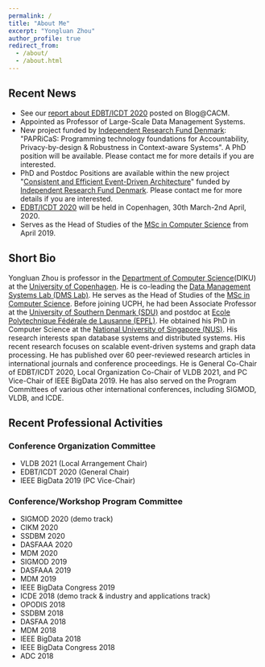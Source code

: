 ```yaml
---
permalink: /
title: "About Me"
excerpt: "Yongluan Zhou"
author_profile: true
redirect_from: 
  - /about/
  - /about.html
---
```


## Recent News
* See our [report about EDBT/ICDT 2020](https://cacm.acm.org/blogs/blog-cacm/244379-holding-a-conference-online-and-live-due-to-covid-19/fulltext) posted on Blog@CACM.
* Appointed as Professor of Large-Scale Data Management Systems. 
* New project funded by [Independent Research Fund Denmark](https://dff.dk/en): "PAPRiCaS: Programming technology foundations for Accountability, Privacy-by-design & Robustness in Context-aware Systems". A PhD position will be available. Please contact me for more details if you are interested.
* PhD and Postdoc Positions are available within the new project "[Consistent and Efficient Event-Driven Architecture](https://di.ku.dk/english/research/sdps/research-groups/dms/ceeda/)" funded by [Independent Research Fund Denmark](https://dff.dk/en). Please contact me for more details if you are interested.
* [EDBT/ICDT 2020](https://diku-dk.github.io/edbticdt2020/) will be held in Copenhagen, 30th March-2nd April, 2020.
* Serves as the Head of Studies of the [MSc in Computer Science](https://studies.ku.dk/masters/computer-science/) from April 2019.

## Short Bio
Yongluan Zhou is professor in the [Department of Computer Science](http://diku.dk)(DIKU) at the [University of Copenhagen](http://ku.dk). He is co-leading the [Data Management Systems Lab (DMS Lab)](http://diku.dk/dms). He serves as the Head of Studies of the [MSc in Computer Science](https://studies.ku.dk/masters/computer-science/). Before joining UCPH, he had been Associate Professor at the [University of Southern Denmark (SDU)](http://www.sdu.dk) and postdoc at [Ecole Polytechnique Fédérale de Lausanne (EPFL)](http://epfl.ch). He obtained his PhD in Computer Science at the [National University of Singapore (NUS)](http://www.nus.edu.sg). His research interests span database systems and distributed systems. His recent research focuses on scalable event-driven systems and graph data processing. He has published over 60 peer-reviewed research articles in international journals and conference proceedings. He is General Co-Chair of EDBT/ICDT 2020, Local Organization Co-Chair of VLDB 2021, and PC Vice-Chair of IEEE BigData 2019. He has also served on the Program Committees of various other international conferences, including SIGMOD, VLDB, and ICDE. 


## Recent Professional Activities
### Conference Organization Committee
* VLDB 2021 (Local Arrangement Chair)
* EDBT/ICDT 2020 (General Chair)
* IEEE BigData 2019 (PC Vice-Chair)

### Conference/Workshop Program Committee
* SIGMOD 2020 (demo track)
* CIKM 2020
* SSDBM 2020
* DASFAAA 2020
* MDM 2020
* SIGMOD 2019
* DASFAAA 2019
* MDM 2019
* IEEE BigData Congress 2019
* ICDE 2018 (demo track & industry and applications track)
* OPODIS 2018
* SSDBM 2018
* DASFAA 2018
* MDM 2018
* IEEE BigData 2018
* IEEE BigData Congress 2018
* ADC 2018
